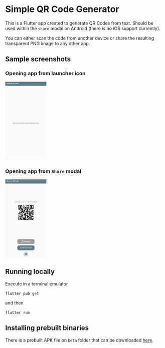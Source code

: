 # Simple QR Code Generator

This is a Flutter app created to generate QR Codes from text. Should be used within the `share` modal on Android (there is no iOS support currently).


You can either scan the code from another device or share the resulting transparent PNG image to any other app. 

## Sample screenshots

### Opening app from launcher icon
<img src='https://github.com/alissone/qr_code_generator/raw/main/screenshots/Screenshot_2021-05-25-16-11-15-937_com.alissone.qrCodeGen.jpg' height='250'>


### Opening app from `Share` modal
<img src='https://github.com/alissone/qr_code_generator/raw/main/screenshots/Screenshot_2021-05-25-16-11-02-159_com.alissone.qrCodeGen.jpg' height='250'>

## Running locally

Execute in a terminal emulator

    flutter pub get

and then

    flutter run

## Installing prebuilt binaries
There is a prebuilt APK file on `beta` folder that can be downloaded [here](https://github.com/alissone/qr_code_generator/raw/main/beta/app-release.apk).
